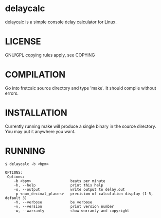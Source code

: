 delaycalc
=========

delaycalc is a simple console delay calculator for Linux.

LICENSE
=======
GNU/GPL copying rules apply, see COPYING

COMPILATION
===========
Go into fretcalc source directory and type 'make'.
It should compile without errors.

INSTALLATION
============
Currently running make will produce a single binary in the source directory. You may put it anywhere you want. 

RUNNING
=======
    $ delaycalc -b <bpm>
    
    OPTIONS: 
     Options:
        -b <bpm>                  beats per minute
        -h, --help                print this help
        -o, --output              write output to delay.out
        -p <num_decimal_places>   precision of calculation display (1-5, default 3)
        -V, --verbose             be verbose
        -v, --version             print version number
        -w, --warranty            show warranty and copyright
